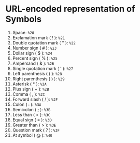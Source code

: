 # URL-encoded representation of Symbols

1. Space: `%20`
2. Exclamation mark ( ! ): `%21`
3. Double quotation mark ( " ): `%22`
4. Number sign ( # ): `%23`
5. Dollar sign ( $ ): `%24`
6. Percent sign ( % ): `%25`
7. Ampersand ( & ): `%26`
8. Single quotation mark ( ' ): `%27`
9. Left parenthesis ( ( ): `%28`
10. Right parenthesis ( ) ): `%29`
11. Asterisk ( * ): `%2A`
12. Plus sign ( + ): `%2B`
13. Comma ( , ): `%2C`
14. Forward slash ( / ): `%2F`
15. Colon ( : ): `%3A`
16. Semicolon ( ; ): `%3B`
17. Less than ( < ): `%3C`
18. Equal sign ( = ): `%3D`
19. Greater than ( > ): `%3E`
20. Question mark ( ? ): `%3F`
21. At symbol ( @ ): `%40`